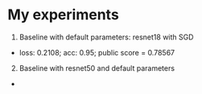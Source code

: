 # My experiments
1. Baseline with default parameters: resnet18 with SGD
    
  * loss: 0.2108; acc: 0.95; public score = 0.78567
2. Baseline with resnet50 and default parameters
  * 